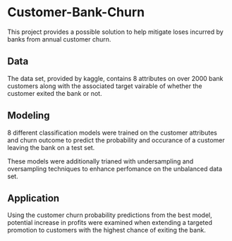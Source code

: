 # Customer-Bank-Churn
This project provides a possible solution to help mitigate loses incurred by banks from annual customer churn.

## Data
The data set, provided by kaggle, contains 8 attributes on over 2000 bank customers along with the associated target vairable of whether the customer exited the bank or not.

## Modeling
8 different classification models were trained on the customer attributes and churn outcome to predict the probability and occurance of a customer leaving the bank on a test set.  

These models were additionally trianed with undersampling and oversampling techniques to enhance perfomance on the unbalanced data set.

## Application
Using the customer churn probability predictions from the best model, potential increase in profits were examined when extending a targeted promotion to customers with the highest chance of exiting the bank.
